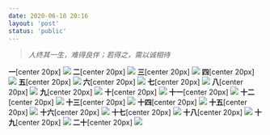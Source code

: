 ```yaml
---
date: 2020-06-18 20:16
layout: 'post'
status: 'public'
---
```


> *人终其一生，难得良伴；若得之，需以诚相待*

**一**[center 20px]
![](https://github.com/elmace/cited_imgraw/master/imgIMG_1895.JPG)
**二**[center 20px]
![](https://github.com/elmace/cited_imgraw/master/imgIMG_1896.JPG)
**三**[center 20px]
![](https://github.com/elmace/cited_imgraw/master/imgIMG_1897.JPG)
**四**[center 20px]
![](https://github.com/elmace/cited_imgraw/master/imgIMG_1898.JPG)
**五**[center 20px]
![](https://github.com/elmace/cited_imgraw/master/imgIMG_1899.JPG)
**六**[center 20px]
![](https://github.com/elmace/cited_imgraw/master/imgIMG_1900.JPG)
**七**[center 20px]
![](https://github.com/elmace/cited_imgraw/master/imgIMG_1901.JPG)
**八**[center 20px]
![](https://github.com/elmace/cited_imgraw/master/imgIMG_1902.JPG)
**九**[center 20px]
![](https://github.com/elmace/cited_imgraw/master/imgIMG_1903.JPG)
**十**[center 20px]
![](https://github.com/elmace/cited_imgraw/master/imgIMG_1904.JPG)
**十一**[center 20px]
![](https://github.com/elmace/cited_imgraw/master/imgIMG_1905.JPG)
**十二**[center 20px]
![](https://github.com/elmace/cited_imgraw/master/imgIMG_1906.JPG)
**十三**[center 20px]
![](https://github.com/elmace/cited_imgraw/master/imgIMG_1907.JPG)
**十四**[center 20px]
![](https://github.com/elmace/cited_imgraw/master/imgIMG_1908.JPG)
**十五**[center 20px]
![](https://github.com/elmace/cited_imgraw/master/imgIMG_1909.JPG)
**十六**[center 20px]
![](https://github.com/elmace/cited_imgraw/master/imgIMG_1910.JPG)
**十七**[center 20px]
![](https://github.com/elmace/cited_imgraw/master/imgIMG_1911.JPG)
**十八**[center 20px]
![](https://github.com/elmace/cited_imgraw/master/imgIMG_1912.JPG)
**十九**[center 20px]
![](https://github.com/elmace/cited_imgraw/master/imgIMG_1913.JPG)
**二十**[center 20px]
![](https://github.com/elmace/cited_imgraw/master/imgIMG_1914.JPG)

